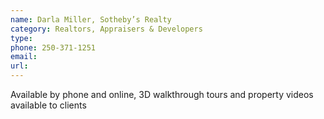 ```yaml
---
name: Darla Miller, Sotheby’s Realty
category: Realtors, Appraisers & Developers
type: 
phone: 250-371-1251
email: 
url: 
---
```


Available by phone and online, 3D walkthrough tours and property videos available to clients